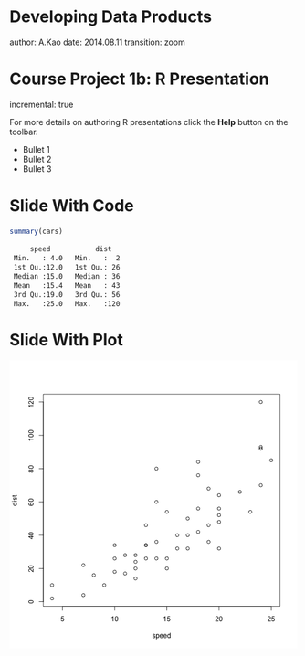 Developing Data Products
===
author: A.Kao
date: 2014.08.11
transition: zoom

Course Project 1b: R Presentation
===
incremental: true

For more details on authoring R presentations click the
**Help** button on the toolbar.

- Bullet 1
- Bullet 2
- Bullet 3

Slide With Code
===


```r
summary(cars)
```

```
     speed           dist    
 Min.   : 4.0   Min.   :  2  
 1st Qu.:12.0   1st Qu.: 26  
 Median :15.0   Median : 36  
 Mean   :15.4   Mean   : 43  
 3rd Qu.:19.0   3rd Qu.: 56  
 Max.   :25.0   Max.   :120  
```

Slide With Plot
===

![plot of chunk unnamed-chunk-2](CP1b_Presentation-figure/unnamed-chunk-2.png) 
